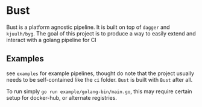 # Bust

Bust is a platform agnostic pipeline. It is built on top of `dagger` and
`kjuulh/byg`. The goal of this project is to produce a way to easily extend and
interact with a golang pipeline for CI

## Examples

see `examples` for example pipelines, thought do note that the project usually
needs to be self-contained like the `ci` folder. `Bust` is built with `Bust`
after all.

To run simply `go run example/golang-bin/main.go`, this may require certain
setup for docker-hub, or alternate registries.
